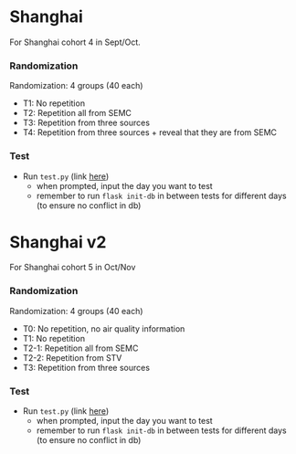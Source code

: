 # Shanghai
For Shanghai cohort 4 in Sept/Oct.  

### Randomization
Randomization: 4 groups (40 each)
- T1: No repetition
- T2: Repetition all from SEMC
- T3: Repetition from three sources
- T4: Repetition from three sources + reveal that they are from SEMC

### Test
- Run `test.py` (link [here](https://github.com/lizzij/PowerOfRepetition/blob/master/distribution/chatbot/shanghai/test.py))
  - when prompted, input the day you want to test
  - remember to run `flask init-db` in between tests for different days (to ensure no conflict in db)

# Shanghai v2
For Shanghai cohort 5 in Oct/Nov

### Randomization
Randomization: 4 groups (40 each)
- T0: No repetition, no air quality information
- T1: No repetition
- T2-1: Repetition all from SEMC
- T2-2: Repetition from STV
- T3: Repetition from three sources

### Test
- Run `test.py` (link [here](https://github.com/lizzij/PowerOfRepetition/blob/master/distribution/chatbot/shanghai/test.py))
  - when prompted, input the day you want to test
  - remember to run `flask init-db` in between tests for different days (to ensure no conflict in db)
